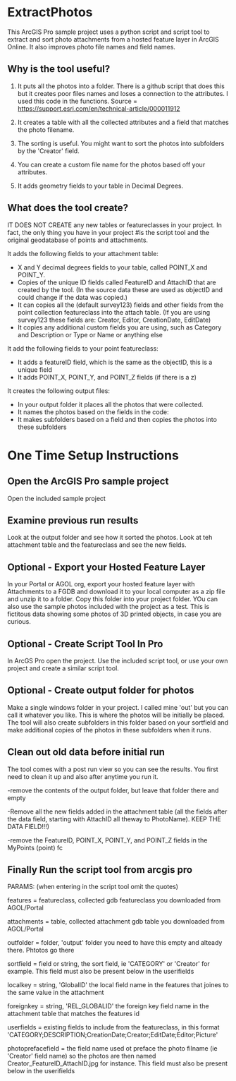 # ExtractPhotos
This ArcGIS Pro sample project uses a python script and script tool to extract and sort photo attachments from a hosted feature layer in ArcGIS Online. It also improves photo file names and field names. 

## Why is the tool useful?
1. It puts all the photos into a folder.
There is a github script that does this but it creates poor files names and loses a connection to the attributes. I used this code in the functions.
Source = https://support.esri.com/en/technical-article/000011912

2. It creates a table with all the collected attributes and a field that matches the photo filename.

3. The sorting is useful. You might want to sort the photos into subfolders by the 'Creator' field.

4. You can create a custom file name for the photos based off your attributes.

5. It adds geometry fields to your table in Decimal Degrees.

## What does the tool create?

IT DOES NOT CREATE  any new tables or featureclasses in your project. In fact, the only thing you have in your project
#is the script tool and the original geodatabase of points and attachments.

It adds the following fields to your attachment table:
   - X and Y decimal degrees fields to your table, called POINT_X and POINT_Y.
   - Copies of the unique ID fields called FeatureID and AttachID that are created by the tool.
     (In the source data these are used as objectID and could change if the data was copied.)
   - It can copies all the (default survey123) fields and other fields from the point collection featureclass into the attach table.
     (If you are using survey123 these fields are: Creator, Editor, CreationDate, EditDate)
   - It copies any additional custom fields you are using, such as Category and Description or Type or Name or anything else

It add the following fields to your point featureclass:
   - It adds a featureID field, which is the same as the objectID, this is a unique field
   - It adds POINT_X, POINT_Y, and POINT_Z fields (if there is a z)

It creates the following output files:
   - In your output folder it places all the photos that were collected.
   - It names the photos based on the fields in the code:
   - It makes subfolders based on a field and then copies the photos into these subfolders

# One Time Setup Instructions

## Open the ArcGIS Pro sample project
Open the included sample project

## Examine previous run results
Look at the output folder and see how it sorted the photos.
Look at teh attachment table and the featureclass and see the new fields.

## Optional - Export your Hosted Feature Layer 
In your Portal or AGOL org, export your hosted feature layer with Attachments to a FGDB and download it to your local computer as a zip file and unzip it to a folder. Copy this folder into your project folder. YOu can also use the sample photos included with the project as a test. This is fictitous data showing some photos of 3D printed objects, in case you are curious.

## Optional - Create Script Tool In Pro 
In ArcGS Pro open the project. Use the included script tool, or use your own project and create a similar script tool.

## Optional - Create output folder for photos
Make a single windows folder in your project. I called mine 'out' but you can call it whatever you like.
This is where the photos will be initially be placed. The tool will also create subfolders in this folder
based on your sortfield and make additional copies of the photos in these subfolders when it runs.

## Clean out old data before initial run
The tool comes with a post run view so you can see the results. You first need to clean it up and also after anytime you run it.

-remove the contents of the output folder, but leave that folder there and empty

-Remove all the new fields added in the attachment table (all the fields after the data field, starting with AttachID all theway to PhotoName). KEEP THE DATA FIELD!!!)

-remove the FeatureID, POINT_X, POINT_Y, and POINT_Z fields in the MyPoints (point) fc

##  Finally Run the script tool from arcgis pro

PARAMS: (when entering in the script tool omit the quotes)

features =  featureclass, collected gdb featureclass you downloaded from AGOL/Portal

attachments =  table, collected attachment gdb table you downloaded from AGOL/Portal

outfolder = folder, 'output' folder you need to have this empty and alteady there. Phtotos go there

sortfield = field or string, the sort field, ie  'CATEGORY' or 'Creator' for example. This field must also be present below in the userifields
  
localkey = string, 'GlobalID'  the local field name in the features that joines to the same value in the attachment

foreignkey = string, 'REL_GLOBALID' the foreign key field name in the attachment table that matches the features id

userfields = existing fields to include from the featureclass, in this format 'CATEGORY;DESCRIPTION;CreationDate;Creator;EditDate;Editor;Picture'  

photoprefacefield =  the field name used ot preface the photo filname (ie 'Creator' field name) so the photos are then named Creator_FeatureID_AttachID.jpg for instance. This field must also be present below in the userifields

